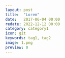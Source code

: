 ```yaml
---
layout: post
title:  "Lorem"
date:   2017-06-04 00:00
redate: 2022-12-12 00:00
category: category1
icon: git
keywords: tag1, tag2
image: 1.png
preview: 0
---
```


